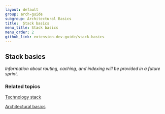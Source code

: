 ```yaml
---
layout: default
group: arch-guide
subgroup: Architectural Basics
title:  Stack basics
menu_title: Stack basics
menu_order: 2
github_link: extension-dev-guide/stack-basics
---
```

<h2>Stack basics</h2>


<i>Information about routing, caching, and indexing will be provided in a future sprint.</i>

<h3>Related topics</h3>


<a href="{{ site.gdeurl }}architecture/tech-stack.html">Technology stack</a>

<a href="{{ site.gdeurl }}architecture/archi_perspectives/ABasics_intro.html">Architectural basics</a>



